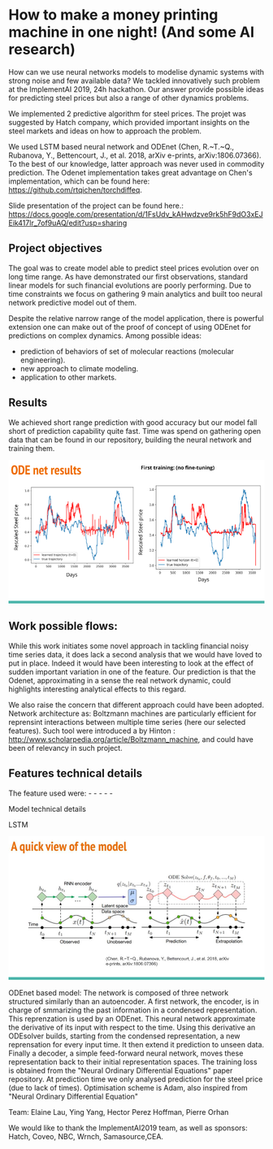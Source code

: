 # How to make a money printing machine in one night! (And some AI research)

How can we use neural networks models to modelise dynamic systems with strong noise and few available data? 
We tackled innovatively such problem at the ImplementAI 2019, 24h hackathon. Our answer provide possible ideas for predicting steel prices but also a range of other dynamics problems.

We implemented 2 predictive algorithm for steel prices.
The projet was suggested by Hatch company, which provided important insights on the steel markets and ideas on how to approach the problem.

We used LSTM based neural network and ODEnet (Chen, R.~T.~Q., Rubanova, Y., Bettencourt, J., et al. 2018, arXiv e-prints, arXiv:1806.07366). To the best of our knowledge, latter approach was never used in commodity prediction.
The Odenet implementation takes great advantage on Chen's implementation, which can be found here: https://github.com/rtqichen/torchdiffeq.

Slide presentation of the project can be found here.: https://docs.google.com/presentation/d/1FsUdv_kAHwdzve9rk5hF9dO3xEJEik417lr_7of9uAQ/edit?usp=sharing

## Project objectives
  
  The goal was to create model able to predict steel prices evolution over on long time range.
  As have demonstrated our first observations, standard linear models for such financial evolutions are poorly performing.
  Due to time constraints we focus on gathering 9 main analytics and built too neural network predictive model out of them.
  
  Despite the relative narrow range of the model application, there is powerful extension one can make out of the proof of concept of using ODEnet for predictions on complex dynamics.
Among possible ideas:
  - prediction of behaviors of set of molecular reactions (molecular engineering).
  - new approach to climate modeling.
  - application to other markets.
    
## Results
    
  We achieved short range prediction with good accuracy but our model fall short of prediction capability quite fast.
  Time was spend on gathering open data that can be found in our repository, building the neural network and training them.
  
![](Images/Presentation%20(1).png)
    
## Work possible flows:

  While this work initiates some novel approach in tackling financial noisy time series data, it does lack a second analysis that we would have loved to put in place. Indeed it would have been interesting to look at the effect of sudden important variation in one of the feature. Our prediction is that the Odenet, approximating in a sense the real network dynamic, could highlights interesting analytical effects to this regard. 
   
  We also raise the concern that different approach could have been adopted. Network architecture as: Boltzmann machines are particularly efficient for reprensint interactions between multiple time series (here our selected features). Such tool were introduced a by Hinton : http://www.scholarpedia.org/article/Boltzmann_machine, and could have been of relevancy in such project.
    
## Features technical details

  The feature used were:
    -
    -
    -
    -
    -
    

Model technical details
     
   LSTM
     
![](Images/ODEnet.jpg?raw=true "Title")
     
   ODEnet based model:
The network is composed of three network structured similarly than an autoencoder.
A first network, the encoder, is in charge of smmarizing the past information in a condensed representation.
This reprenzation is used by an ODEnet. This neural network approximate the derivative of its input with respect to the time. Using this derivative an ODEsolver builds, starting from the condensed representation, a new reprensation for every input time. It then extend it prediction to unseen data. Finally a decoder, a simple feed-forward neural network, moves these representation back to their initial representation spaces.
The training loss is obtained from the "Neural Ordinary Differential Equations" paper repository. At prediction time we only analysed prediction for the steel price (due to lack of times).
Optimisation scheme is Adam, also inspired from "Neural Ordinary Differential Equation"
   

Team: Elaine Lau, Ying Yang, Hector Perez Hoffman, Pierre Orhan

We would like to thank the ImplementAI2019 team, as well as sponsors: Hatch, Coveo, NBC, Wrnch, Samasource,CEA.





